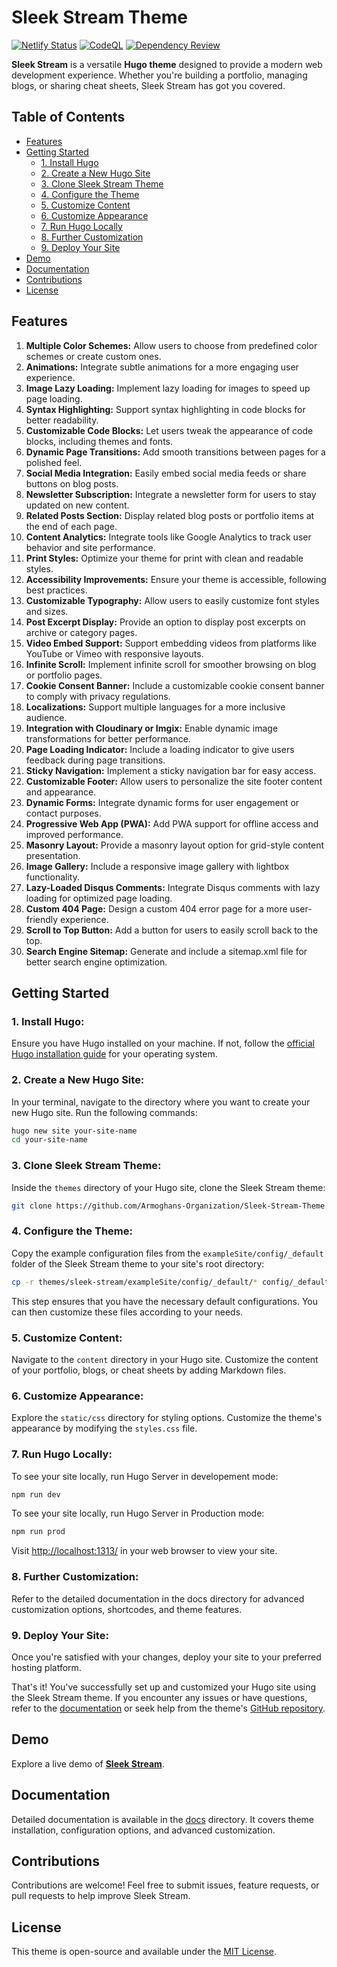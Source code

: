 # Sleek Stream Theme

[![Netlify Status](https://api.netlify.com/api/v1/badges/4b953b48-5f65-4b08-98aa-c98522fc1329/deploy-status)](https://app.netlify.com/sites/sleek-stream-theme/deploys)
[![CodeQL](https://github.com/Armoghans-Organization/Sleek-Stream-Theme/actions/workflows/codeql.yml/badge.svg)](https://github.com/Armoghans-Organization/Sleek-Stream-Theme/actions/workflows/codeql.yml)
[![Dependency Review](https://github.com/Armoghans-Organization/Sleek-Stream-Theme/actions/workflows/dependency-review.yml/badge.svg?branch=main)](https://github.com/Armoghans-Organization/Sleek-Stream-Theme/actions/workflows/dependency-review.yml)

**Sleek Stream** is a versatile **Hugo theme**  designed to provide a modern web development experience. Whether you're building a portfolio, managing blogs, or sharing cheat sheets, Sleek Stream has got you covered.

## Table of Contents

- [Features](#features)
- [Getting Started](#getting-started)
  - [1. Install Hugo](#1-install-hugo)
  - [2. Create a New Hugo Site](#2-create-a-new-hugo-site)
  - [3. Clone Sleek Stream Theme](#3-clone-sleek-stream-theme)
  - [4. Configure the Theme](#4-configure-the-theme)
  - [5. Customize Content](#5-customize-content)
  - [6. Customize Appearance](#6-customize-appearance)
  - [7. Run Hugo Locally](#7-run-hugo-locally)
  - [8. Further Customization](#8-further-customization)
  - [9. Deploy Your Site](#9-deploy-your-site)
- [Demo](#demo)
- [Documentation](#documentation)
- [Contributions](#contributions)
- [License](#license)

## Features

1. **Multiple Color Schemes:** Allow users to choose from predefined color schemes or create custom ones.
2. **Animations:** Integrate subtle animations for a more engaging user experience.
3. **Image Lazy Loading:** Implement lazy loading for images to speed up page loading.
4. **Syntax Highlighting:** Support syntax highlighting in code blocks for better readability.
5. **Customizable Code Blocks:** Let users tweak the appearance of code blocks, including themes and fonts.
6. **Dynamic Page Transitions:** Add smooth transitions between pages for a polished feel.
7. **Social Media Integration:** Easily embed social media feeds or share buttons on blog posts.
8. **Newsletter Subscription:** Integrate a newsletter form for users to stay updated on new content.
9. **Related Posts Section:** Display related blog posts or portfolio items at the end of each page.
10. **Content Analytics:** Integrate tools like Google Analytics to track user behavior and site performance.
11. **Print Styles:** Optimize your theme for print with clean and readable styles.
12. **Accessibility Improvements:** Ensure your theme is accessible, following best practices.
13. **Customizable Typography:** Allow users to easily customize font styles and sizes.
14. **Post Excerpt Display:** Provide an option to display post excerpts on archive or category pages.
15. **Video Embed Support:** Support embedding videos from platforms like YouTube or Vimeo with responsive layouts.
16. **Infinite Scroll:** Implement infinite scroll for smoother browsing on blog or portfolio pages.
17. **Cookie Consent Banner:** Include a customizable cookie consent banner to comply with privacy regulations.
18. **Localizations:** Support multiple languages for a more inclusive audience.
19. **Integration with Cloudinary or Imgix:** Enable dynamic image transformations for better performance.
20. **Page Loading Indicator:** Include a loading indicator to give users feedback during page transitions.
21. **Sticky Navigation:** Implement a sticky navigation bar for easy access.
22. **Customizable Footer:** Allow users to personalize the site footer content and appearance.
23. **Dynamic Forms:** Integrate dynamic forms for user engagement or contact purposes.
24. **Progressive Web App (PWA):** Add PWA support for offline access and improved performance.
25. **Masonry Layout:** Provide a masonry layout option for grid-style content presentation.
26. **Image Gallery:** Include a responsive image gallery with lightbox functionality.
27. **Lazy-Loaded Disqus Comments:** Integrate Disqus comments with lazy loading for optimized page loading.
28. **Custom 404 Page:** Design a custom 404 error page for a more user-friendly experience.
29. **Scroll to Top Button:** Add a button for users to easily scroll back to the top.
30. **Search Engine Sitemap:** Generate and include a sitemap.xml file for better search engine optimization.

## Getting Started

### 1. Install Hugo:

Ensure you have Hugo installed on your machine. If not, follow the [official Hugo installation guide](https://gohugo.io/getting-started/installing/) for your operating system.

### 2. Create a New Hugo Site:

In your terminal, navigate to the directory where you want to create your new Hugo site. Run the following commands:

```bash
hugo new site your-site-name
cd your-site-name
```

### 3. Clone Sleek Stream Theme:
Inside the ``themes`` directory of your Hugo site, clone the Sleek Stream theme:
```bash
git clone https://github.com/Armoghans-Organization/Sleek-Stream-Theme.git
```
### 4. Configure the Theme:
Copy the example configuration files from the ``exampleSite/config/_default`` folder of the Sleek Stream theme to your site's root directory:
```bash
cp -r themes/sleek-stream/exampleSite/config/_default/* config/_default/
```
This step ensures that you have the necessary default configurations. You can then customize these files according to your needs.

### 5. Customize Content:
Navigate to the ``content`` directory in your Hugo site. Customize the content of your portfolio, blogs, or cheat sheets by adding Markdown files.

### 6. Customize Appearance:
Explore the ``static/css`` directory for styling options. Customize the theme's appearance by modifying the ``styles.css`` file.

### 7. Run Hugo Locally:
To see your site locally, run Hugo Server in developement mode:
```bash
npm run dev
```

To see your site locally, run Hugo Server in Production mode:
```bash
npm run prod
```

Visit [http://localhost:1313/](http://localhost:1313/) in your web browser to view your site.

### 8. Further Customization:
Refer to the detailed documentation in the docs directory for advanced customization options, shortcodes, and theme features.

### 9. Deploy Your Site:
Once you're satisfied with your changes, deploy your site to your preferred hosting platform.

That's it! You've successfully set up and customized your Hugo site using the Sleek Stream theme. If you encounter any issues or have questions, refer to the [documentation](https://sleek-stream-theme.netlify.app//docs) or seek help from the theme's [GitHub repository](https://github.com/Armoghans-Organization/Sleek-Stream-Theme.git).

## Demo

Explore a live demo of [**Sleek Stream**](https://sleek-stream-theme.netlify.app/).

## Documentation

Detailed documentation is available in the [docs](https://sleek-stream-theme.netlify.app//docs) directory. It covers theme installation, configuration options, and advanced customization.

## Contributions

Contributions are welcome! Feel free to submit issues, feature requests, or pull requests to help improve Sleek Stream.

## License

This theme is open-source and available under the [MIT License](LICENSE).
